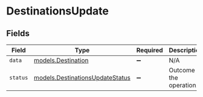 # DestinationsUpdate


## Fields

| Field                                                                    | Type                                                                     | Required                                                                 | Description                                                              | Example                                                                  |
| ------------------------------------------------------------------------ | ------------------------------------------------------------------------ | ------------------------------------------------------------------------ | ------------------------------------------------------------------------ | ------------------------------------------------------------------------ |
| `data`                                                                   | [models.Destination](../models/destination.md)                           | :heavy_minus_sign:                                                       | N/A                                                                      |                                                                          |
| `status`                                                                 | [models.DestinationsUpdateStatus](../models/destinationsupdatestatus.md) | :heavy_minus_sign:                                                       | Outcome of the operation.                                                | updated                                                                  |
